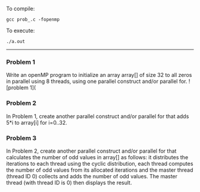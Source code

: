 To compile:
```
gcc prob_.c -fopenmp
```

To execute:
```
./a.out
```
***
### Problem 1
Write an openMP program to initialize an array array[] of size 32 to all zeros in parallel using 8 threads, using one parallel construct and/or parallel for.
![problem 1](

### Problem 2
In Problem 1, create another parallel construct and/or parallel for that adds 5*i to array[i] for i=0..32.

### Problem 3
In Problem 2, create another parallel construct and/or parallel for that calculates the number of odd values in array[] as follows: it distributes the iterations to each thread using the cyclic distribution, each thread computes the number of odd values from its allocated iterations and the master thread (thread ID 0) collects and adds the number of odd values. The master thread (with thread ID is 0) then displays the result.
